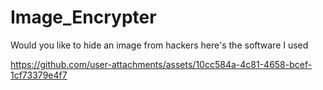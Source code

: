 # Image_Encrypter

Would you like to hide an image from hackers here's the software I used


https://github.com/user-attachments/assets/10cc584a-4c81-4658-bcef-1cf73379e4f7


